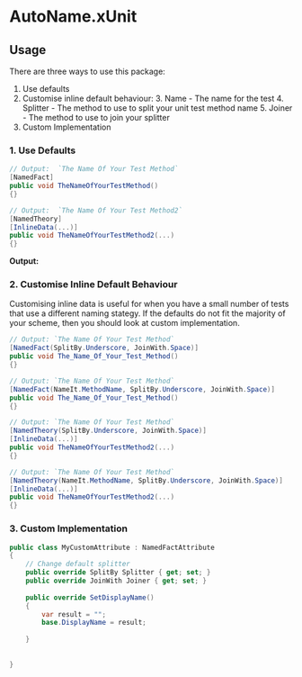 # AutoName.xUnit

## Usage
There are three ways to use this package:

1. Use defaults
2. Customise inline default behaviour:
    3. Name - The name for the test
    4. Splitter - The method to use to split your unit test method name
    5. Joiner - The method to use to join your splitter
6. Custom Implementation


### 1. Use Defaults 

```c#
// Output:  `The Name Of Your Test Method`
[NamedFact]
public void TheNameOfYourTestMethod() 
{}

// Output:  `The Name Of Your Test Method2`
[NamedTheory]
[InlineData(...)]
public void TheNameOfYourTestMethod2(...) 
{}

```
**Output:**

### 2. Customise Inline Default Behaviour
Customising inline data is useful for when you have a small number of tests that use a different naming stategy. If the defaults do not fit the majority of your scheme, then you should look at custom implementation.

```c#
// Output: `The Name Of Your Test Method`
[NamedFact(SplitBy.Underscore, JoinWith.Space)] 
public void The_Name_Of_Your_Test_Method()
{}

// Output: `The Name Of Your Test Method`
[NamedFact(NameIt.MethodName, SplitBy.Underscore, JoinWith.Space)] 
public void The_Name_Of_Your_Test_Method()
{}

// Output: `The Name Of Your Test Method`
[NamedTheory(SplitBy.Underscore, JoinWith.Space)]
[InlineData(...)]
public void TheNameOfYourTestMethod2(...)
{}

// Output: `The Name Of Your Test Method`
[NamedTheory(NameIt.MethodName, SplitBy.Underscore, JoinWith.Space)]
[InlineData(...)]
public void TheNameOfYourTestMethod2(...)
{}

```

### 3. Custom Implementation
```c#
public class MyCustomAttribute : NamedFactAttribute 
{
    // Change default splitter
    public override SplitBy Splitter { get; set; } 
    public override JoinWith Joiner { get; set; } 
    
    public override SetDisplayName()
    {
        var result = "";
        base.DisplayName = result;
        
    }
    
    
}
```